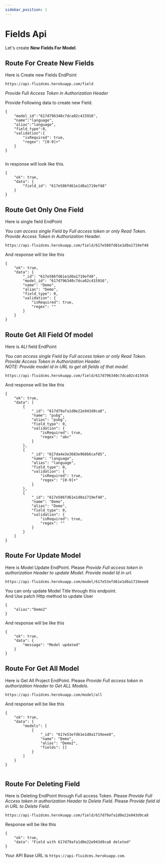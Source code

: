 ```yaml
---
sidebar_position: 1
---
```


# Fields Api

Let's create **New Fields For Model**.

## Route For Create New Fields

Here is Create new Fields EndPoint

```shell
https://api-fluidcms.herokuapp.com/field
```

_Provide Full Access Token in Authorization Header_

Provide Following data to create new Field.

```shell
{
    "model_id":"617d796340c7dca02c415916",
    "name":"language",
    "alias":"language",
    "field_type":0,
    "validation":{
        "isRequired": true,
        "regex": "[0-9]+"
    }
}


```

In response will look like this.

```shell
{
    "ok": true,
    "data": {
        "field_id": "617e586fd61e1d0a1719ef48"
    }
}
```

## Route Get Only One Field

Here is single field EndPoint

_You can access single Field by Full access token or only Read Token._
_<br /> Provide Access Token in Authorization Header._

```shell
https://api-fluidcms.herokuapp.com/field/617e586fd61e1d0a1719ef48
```

And response will be like this

```shell
{
    "ok": true,
    "data": {
        "_id": "617e586fd61e1d0a1719ef48",
        "model_id": "617d796340c7dca02c415916",
        "name": "Demo",
        "alias": "Demo",
        "field_type": 0,
        "validation": {
            "isRequired": true,
            "regex": ""
        }
    }
}

```

## Route Get All Field Of model

Here is ALl field EndPoint

_You can access single Field by Full access token or only Read Token._
_<br /> Provide Access Token in Authorization Header._
_<br /> NOTE: Provide model id in URL to get all fields of that model._

```shell
https://api-fluidcms.herokuapp.com/field/617d796340c7dca02c415916
```

And response will be like this

```shell
{
    "ok": true,
    "data": [
        {
            "_id": "617d79afa1d0e22e943d9ca8",
            "name": "pubg",
            "alias": "pubg",
            "field_type": 0,
            "validation": {
                "isRequired": true,
                "regex": "abc"
            }
        },
        {
            "_id": "617da4e3e3683e968b6caf85",
            "name": "language",
            "alias": "language",
            "field_type": 0,
            "validation": {
                "isRequired": true,
                "regex": "[0-9]+"
            }
        },
        {
            "_id": "617e586fd61e1d0a1719ef48",
            "name": "Demo",
            "alias": "Demo",
            "field_type": 0,
            "validation": {
                "isRequired": true,
                "regex": ""
            }
        }
    ]
}

```

## Route For Update Model

Here is Model Update EndPoint.
Please _Provide Full access token in authorization Header to update Model._
_Provide model Id in url._

```shell
https://api-fluidcms.herokuapp.com/model/617e53efd61e1d0a1719eee8
```

You can only update Model Title through this endpoint. <br />
And Use patch Http method to update User

```shell
{
    "alias":"Demo2"
}

```

And response will be like this

```shell
{
    "ok": true,
    "data": {
        "message": "Model updated"
    }
}

```

## Route For Get All Model

Here is Get All Project EndPoint.
Please _Provide Full access token in authorization Header to Get ALL Models_.

```shell
https://api-fluidcms.herokuapp.com/model/all
```

And response will be like this

```shell
{
    "ok": true,
    "data": {
        "models": [
            {
                "_id": "617e53efd61e1d0a1719eee8",
                "name": "Demo",
                "alias": "Demo2",
                "fields": []
            }
        ]
    }
}


```

## Route For Deleting Field

Here is Deleting EndPoint through Full access Token.
Please _Provide Full Access token in authorization Header to Delete Field_.
Please _Provide field id in URL to Delete Field_.

```shell
https://api-fluidcms.herokuapp.com/field/617d79afa1d0e22e943d9ca8
```

Response will be like this

```shell
{
    "ok": true,
    "data": "Field with 617d79afa1d0e22e943d9ca8 deleted"
}
```

<!-- ![alt text](/img/exp.png) -->

Your API Base URL is `https://api-fluidcms.herokuapp.com`.
